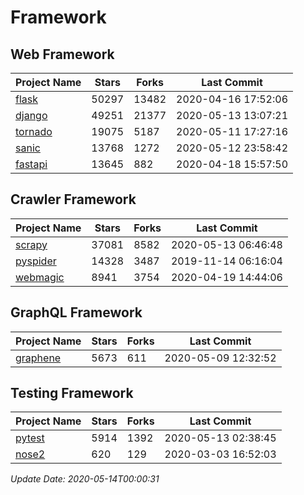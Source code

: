 # Framework

## Web Framework

| Project Name | Stars | Forks | Last Commit |
| ------------ | ----- | ----- | ----------- |
| [flask](https://github.com/pallets/flask) | 50297 | 13482 | 2020-04-16 17:52:06 |
| [django](https://github.com/django/django) | 49251 | 21377 | 2020-05-13 13:07:21 |
| [tornado](https://github.com/tornadoweb/tornado) | 19075 | 5187 | 2020-05-11 17:27:16 |
| [sanic](https://github.com/huge-success/sanic) | 13768 | 1272 | 2020-05-12 23:58:42 |
| [fastapi](https://github.com/tiangolo/fastapi) | 13645 | 882 | 2020-04-18 15:57:50 |

## Crawler Framework

| Project Name | Stars | Forks | Last Commit |
| ------------ | ----- | ----- | ----------- |
| [scrapy](https://github.com/scrapy/scrapy) | 37081 | 8582 | 2020-05-13 06:46:48 |
| [pyspider](https://github.com/binux/pyspider) | 14328 | 3487 | 2019-11-14 06:16:04 |
| [webmagic](https://github.com/code4craft/webmagic) | 8941 | 3754 | 2020-04-19 14:44:06 |

## GraphQL Framework

| Project Name | Stars | Forks | Last Commit |
| ------------ | ----- | ----- | ----------- |
| [graphene](https://github.com/graphql-python/graphene) | 5673 | 611 | 2020-05-09 12:32:52 |

## Testing Framework

| Project Name | Stars | Forks | Last Commit |
| ------------ | ----- | ----- | ----------- |
| [pytest](https://github.com/pytest-dev/pytest) | 5914 | 1392 | 2020-05-13 02:38:45 |
| [nose2](https://github.com/nose-devs/nose2) | 620 | 129 | 2020-03-03 16:52:03 |

*Update Date: 2020-05-14T00:00:31*